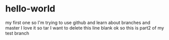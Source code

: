 # hello-world
my first one
so I'm trying to use github and learn about branches and master
I love it so tar
I want to delete this line blank
ok so this is part2 of my test branch
